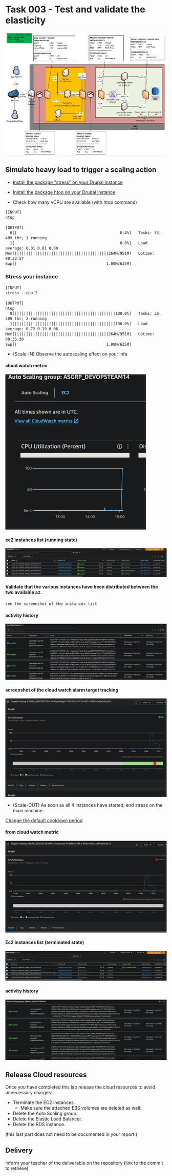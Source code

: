 # Task 003 - Test and validate the elasticity

![Schema](./img/CLD_AWS_INFA.PNG)


## Simulate heavy load to trigger a scaling action

* [Install the package "stress" on your Drupal instance](https://www.geeksforgeeks.org/linux-stress-command-with-examples/)

* [Install the package htop on your Drupal instance](https://www.geeksforgeeks.org/htop-command-in-linux-with-examples/)

* Check how many vCPU are available (with htop command)

```
[INPUT]
htop

[OUTPUT]
  0[|                                             0.4%]   Tasks: 33, 409 thr; 1 running                                   
  1[                                              0.0%]   Load average: 0.01 0.01 0.00                                  
Mem[|||||||||||||||||||||||||||||||||||||||||264M/951M]   Uptime: 00:32:57                                              
Swp[|                                       1.00M/635M]
```

### Stress your instance

```
[INPUT]
stress --cpu 2

[OUTPUT]
htop
  0[||||||||||||||||||||||||||||||||||||||||||||100.0%]   Tasks: 36, 409 thr; 2 running
  1[||||||||||||||||||||||||||||||||||||||||||||100.0%]   Load average: 0.72 0.19 0.06 
Mem[|||||||||||||||||||||||||||||||||||||||||264M/951M]   Uptime: 00:35:30             
Swp[|                                       1.00M/635M]                                
```

* (Scale-IN) Observe the autoscaling effect on your infa

#### cloud watch metric

![result](img/cpu_metrics.png)


####  ec2 instances list (running state)
![result](img/EC2_LIST.PNG)

#### Validate that the various instances have been distributed between the two available az.
```
see the screenshot of the instances list
```

#### activity history

![result](img/ACTIVITY_HISTORY.PNG)


#### screenshot of the cloud watch alarm target tracking

![result](img/ALARMHIGH_TARGET_TRACKING.PNG)

* (Scale-OUT) As soon as all 4 instances have started, end stress on the main machine.

[Change the default cooldown period](https://docs.aws.amazon.com/autoscaling/ec2/userguide/ec2-auto-scaling-scaling-cooldowns.html)


#### from cloud watch metric

![result](img/cpu_metrics_low.png)


#### Ec2 instances list (terminated state)

![result](img/EC2_LIST_TERMINATED.PNG)

#### activity history

![result](img/ACTIVITY_HISTORY_TERMINATED.PNG)

## Release Cloud resources

Once you have completed this lab release the cloud resources to avoid
unnecessary charges:

* Terminate the EC2 instances.
    * Make sure the attached EBS volumes are deleted as well.
* Delete the Auto Scaling group.
* Delete the Elastic Load Balancer.
* Delete the RDS instance.

(this last part does not need to be documented in your report.)

## Delivery

Inform your teacher of the deliverable on the repository (link to the commit to retrieve)